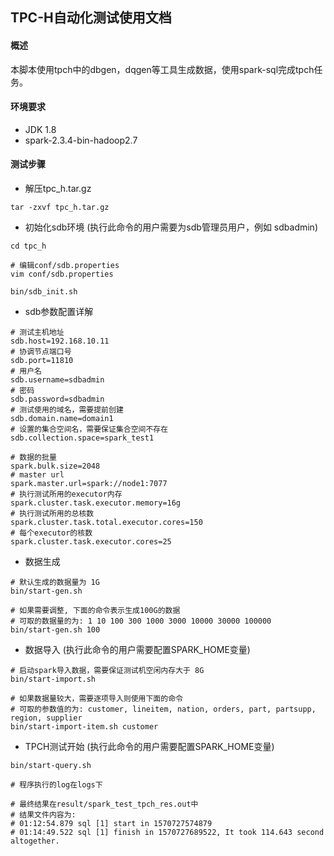 

## TPC-H自动化测试使用文档

#### 概述

​	本脚本使用tpch中的dbgen，dqgen等工具生成数据，使用spark-sql完成tpch任务。



#### 环境要求

- JDK 1.8
- spark-2.3.4-bin-hadoop2.7



#### 测试步骤

- 解压tpc_h.tar.gz

```shell
tar -zxvf tpc_h.tar.gz
```



- 初始化sdb环境  (执行此命令的用户需要为sdb管理员用户，例如 sdbadmin)

```shell
cd tpc_h

# 编辑conf/sdb.properties
vim conf/sdb.properties

bin/sdb_init.sh
```



- sdb参数配置详解

```properties
# 测试主机地址
sdb.host=192.168.10.11
# 协调节点端口号
sdb.port=11810
# 用户名
sdb.username=sdbadmin
# 密码
sdb.password=sdbadmin
# 测试使用的域名，需要提前创建
sdb.domain.name=domain1
# 设置的集合空间名，需要保证集合空间不存在
sdb.collection.space=spark_test1

# 数据的批量
spark.bulk.size=2048
# master url
spark.master.url=spark://node1:7077
# 执行测试所用的executor内存
spark.cluster.task.executor.memory=16g
# 执行测试所用的总核数
spark.cluster.task.total.executor.cores=150
# 每个executor的核数
spark.cluster.task.executor.cores=25
```



- 数据生成

```shell
# 默认生成的数据量为 1G
bin/start-gen.sh

# 如果需要调整, 下面的命令表示生成100G的数据
# 可取的数据量的为: 1 10 100 300 1000 3000 10000 30000 100000
bin/start-gen.sh 100
```



- 数据导入  (执行此命令的用户需要配置SPARK_HOME变量)

```shell
# 启动spark导入数据，需要保证测试机空闲内存大于 8G
bin/start-import.sh

# 如果数据量较大，需要逐项导入则使用下面的命令
# 可取的参数值的为: customer, lineitem, nation, orders, part, partsupp, region, supplier
bin/start-import-item.sh customer

```



- TPCH测试开始 (执行此命令的用户需要配置SPARK_HOME变量)

```shell
bin/start-query.sh

# 程序执行的log在logs下

# 最终结果在result/spark_test_tpch_res.out中
# 结果文件内容为:
# 01:12:54.879 sql [1] start in 1570727574879
# 01:14:49.522 sql [1] finish in 1570727689522, It took 114.643 second altogether.
```

